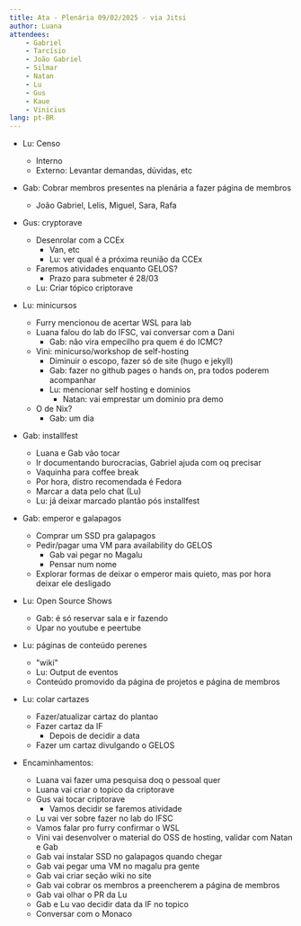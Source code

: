 ```yaml
---
title: Ata - Plenária 09/02/2025 - via Jitsi
author: Luana
attendees:
    - Gabriel
    - Tarcísio
    - João Gabriel
    - Silmar
    - Natan
    - Lu
    - Gus
    - Kaue
    - Vinicius
lang: pt-BR
---
```


- Lu: Censo
  - Interno
  - Externo: Levantar demandas, dúvidas, etc
- Gab: Cobrar membros presentes na plenária a fazer página de membros
  - João Gabriel, Lelis, Miguel, Sara, Rafa
- Gus: cryptorave
  - Desenrolar com a CCEx
    - Van, etc
    - Lu: ver qual é a próxima reunião da CCEx
  - Faremos atividades enquanto GELOS?
    - Prazo para submeter é 28/03
  - Lu: Criar tópico criptorave
- Lu: minicursos
  - Furry mencionou de acertar WSL para lab
  - Luana falou do lab do IFSC, vai conversar com a Dani
    - Gab: não vira empecilho pra quem é do ICMC?
  - Vini: minicurso/workshop de self-hosting
    - Diminuir o escopo, fazer só de site (hugo e jekyll)
    - Gab: fazer no github pages o hands on, pra todos poderem acompanhar
    - Lu: mencionar self hosting e dominios
      - Natan: vai emprestar um dominio pra demo
  - O de Nix?
    - Gab: um dia
- Gab: installfest
  - Luana e Gab vão tocar
  - Ir documentando burocracias, Gabriel ajuda com oq precisar
  - Vaquinha para coffee break
  - Por hora, distro recomendada é Fedora
  - Marcar a data pelo chat (Lu)
  - Lu: já deixar marcado plantão pós installfest
- Gab: emperor e galapagos
  - Comprar um SSD pra galapagos
  - Pedir/pagar uma VM para availability do GELOS
    - Gab vai pegar no Magalu
    - Pensar num nome
  - Explorar formas de deixar o emperor mais quieto, mas por hora deixar ele desligado
- Lu: Open Source Shows
  - Gab: é só reservar sala e ir fazendo
  - Upar no youtube e peertube
- Lu: páginas de conteúdo perenes
  - "wiki"
  - Lu: Output de eventos
  - Conteúdo promovido da página de projetos e página de membros
- Lu: colar cartazes
  - Fazer/atualizar cartaz do plantao
  - Fazer cartaz da IF
    - Depois de decidir a data
  - Fazer um cartaz divulgando o GELOS

- Encaminhamentos:
  - Luana vai fazer uma pesquisa doq o pessoal quer
  - Luana vai criar o topico da criptorave
  - Gus vai tocar criptorave
    - Vamos decidir se faremos atividade
  - Lu vai ver sobre fazer no lab do IFSC
  - Vamos falar pro furry confirmar o WSL
  - Vini vai desenvolver o material do OSS de hosting, validar com Natan e Gab
  - Gab vai instalar SSD no galapagos quando chegar
  - Gab vai pegar uma VM no magalu pra gente
  - Gab vai criar seção wiki no site
  - Gab vai cobrar os membros a preencherem a página de membros
  - Gab vai olhar o PR da Lu
  - Gab e Lu vao decidir data da IF no topico
  - Conversar com o Monaco

